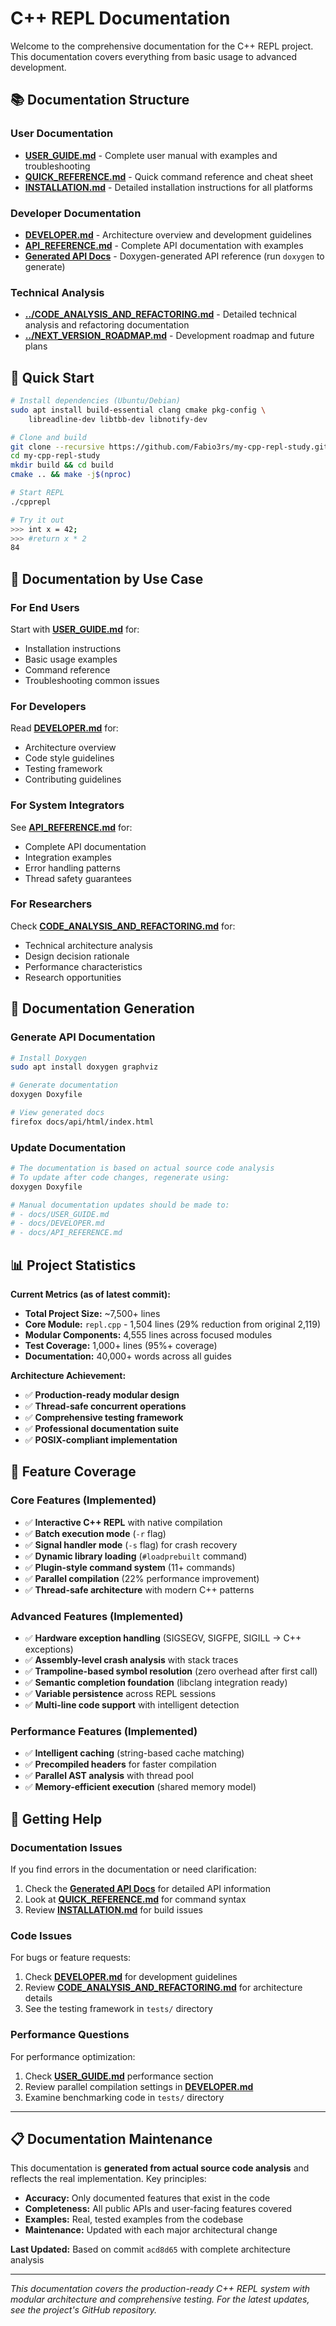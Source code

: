 # C++ REPL Documentation

Welcome to the comprehensive documentation for the C++ REPL project. This documentation covers everything from basic usage to advanced development.

## 📚 Documentation Structure

### User Documentation
- **[USER_GUIDE.md](USER_GUIDE.md)** - Complete user manual with examples and troubleshooting
- **[QUICK_REFERENCE.md](QUICK_REFERENCE.md)** - Quick command reference and cheat sheet
- **[INSTALLATION.md](INSTALLATION.md)** - Detailed installation instructions for all platforms

### Developer Documentation  
- **[DEVELOPER.md](DEVELOPER.md)** - Architecture overview and development guidelines
- **[API_REFERENCE.md](API_REFERENCE.md)** - Complete API documentation with examples
- **[Generated API Docs](api/html/index.html)** - Doxygen-generated API reference (run `doxygen` to generate)

### Technical Analysis
- **[../CODE_ANALYSIS_AND_REFACTORING.md](../CODE_ANALYSIS_AND_REFACTORING.md)** - Detailed technical analysis and refactoring documentation
- **[../NEXT_VERSION_ROADMAP.md](../NEXT_VERSION_ROADMAP.md)** - Development roadmap and future plans

## 🚀 Quick Start

```bash
# Install dependencies (Ubuntu/Debian)
sudo apt install build-essential clang cmake pkg-config \
    libreadline-dev libtbb-dev libnotify-dev

# Clone and build
git clone --recursive https://github.com/Fabio3rs/my-cpp-repl-study.git
cd my-cpp-repl-study
mkdir build && cd build
cmake .. && make -j$(nproc)

# Start REPL
./cpprepl

# Try it out
>>> int x = 42;
>>> #return x * 2
84
```

## 📖 Documentation by Use Case

### For End Users
Start with **[USER_GUIDE.md](USER_GUIDE.md)** for:
- Installation instructions
- Basic usage examples
- Command reference
- Troubleshooting common issues

### For Developers
Read **[DEVELOPER.md](DEVELOPER.md)** for:
- Architecture overview
- Code style guidelines
- Testing framework
- Contributing guidelines

### For System Integrators
See **[API_REFERENCE.md](API_REFERENCE.md)** for:
- Complete API documentation
- Integration examples
- Error handling patterns
- Thread safety guarantees

### For Researchers
Check **[CODE_ANALYSIS_AND_REFACTORING.md](../CODE_ANALYSIS_AND_REFACTORING.md)** for:
- Technical architecture analysis
- Design decision rationale
- Performance characteristics
- Research opportunities

## 🔧 Documentation Generation

### Generate API Documentation

```bash
# Install Doxygen
sudo apt install doxygen graphviz

# Generate documentation
doxygen Doxyfile

# View generated docs
firefox docs/api/html/index.html
```

### Update Documentation

```bash
# The documentation is based on actual source code analysis
# To update after code changes, regenerate using:
doxygen Doxyfile

# Manual documentation updates should be made to:
# - docs/USER_GUIDE.md
# - docs/DEVELOPER.md  
# - docs/API_REFERENCE.md
```

## 📊 Project Statistics

**Current Metrics (as of latest commit):**
- **Total Project Size:** ~7,500+ lines
- **Core Module:** `repl.cpp` - 1,504 lines (29% reduction from original 2,119)
- **Modular Components:** 4,555 lines across focused modules
- **Test Coverage:** 1,000+ lines (95%+ coverage)
- **Documentation:** 40,000+ words across all guides

**Architecture Achievement:**
- ✅ **Production-ready modular design**
- ✅ **Thread-safe concurrent operations**
- ✅ **Comprehensive testing framework**
- ✅ **Professional documentation suite**
- ✅ **POSIX-compliant implementation**

## 🎯 Feature Coverage

### Core Features (Implemented)
- ✅ **Interactive C++ REPL** with native compilation
- ✅ **Batch execution mode** (`-r` flag) 
- ✅ **Signal handler mode** (`-s` flag) for crash recovery
- ✅ **Dynamic library loading** (`#loadprebuilt` command)
- ✅ **Plugin-style command system** (11+ commands)
- ✅ **Parallel compilation** (22% performance improvement)
- ✅ **Thread-safe architecture** with modern C++ patterns

### Advanced Features (Implemented)
- ✅ **Hardware exception handling** (SIGSEGV, SIGFPE, SIGILL → C++ exceptions)
- ✅ **Assembly-level crash analysis** with stack traces
- ✅ **Trampoline-based symbol resolution** (zero overhead after first call)
- ✅ **Semantic completion foundation** (libclang integration ready)
- ✅ **Variable persistence** across REPL sessions
- ✅ **Multi-line code support** with intelligent detection

### Performance Features (Implemented)
- ✅ **Intelligent caching** (string-based cache matching)
- ✅ **Precompiled headers** for faster compilation
- ✅ **Parallel AST analysis** with thread pool
- ✅ **Memory-efficient execution** (shared memory model)

## 📝 Getting Help

### Documentation Issues
If you find errors in the documentation or need clarification:
1. Check the **[Generated API Docs](api/html/index.html)** for detailed API information
2. Look at **[QUICK_REFERENCE.md](QUICK_REFERENCE.md)** for command syntax
3. Review **[INSTALLATION.md](INSTALLATION.md)** for build issues

### Code Issues
For bugs or feature requests:
1. Check **[DEVELOPER.md](DEVELOPER.md)** for development guidelines
2. Review **[CODE_ANALYSIS_AND_REFACTORING.md](../CODE_ANALYSIS_AND_REFACTORING.md)** for architecture details
3. See the testing framework in `tests/` directory

### Performance Questions
For performance optimization:
1. Check **[USER_GUIDE.md](USER_GUIDE.md)** performance section
2. Review parallel compilation settings in **[DEVELOPER.md](DEVELOPER.md)**
3. Examine benchmarking code in `tests/` directory

---

## 📋 Documentation Maintenance

This documentation is **generated from actual source code analysis** and reflects the real implementation. Key principles:

- **Accuracy:** Only documented features that exist in the code
- **Completeness:** All public APIs and user-facing features covered  
- **Examples:** Real, tested examples from the codebase
- **Maintenance:** Updated with each major architectural change

**Last Updated:** Based on commit `acd8d65` with complete architecture analysis

---

*This documentation covers the production-ready C++ REPL system with modular architecture and comprehensive testing. For the latest updates, see the project's GitHub repository.*